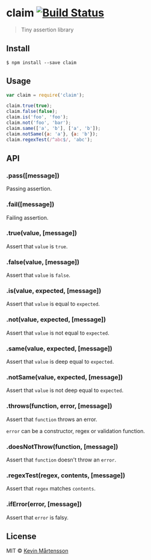 # claim [![Build Status](https://travis-ci.org/kevva/claim.svg?branch=master)](https://travis-ci.org/kevva/claim)

> Tiny assertion library


## Install

```
$ npm install --save claim
```


## Usage

```js
var claim = require('claim');

claim.true(true);
claim.false(false);
claim.is('foo', 'foo');
claim.not('foo', 'bar');
claim.same(['a', 'b'], ['a', 'b']);
claim.notSame({a: 'a'}, {a: 'b'});
claim.regexTest(/^abc$/, 'abc');
```


## API

### .pass([message])

Passing assertion.

### .fail([message])

Failing assertion.

### .true(value, [message])

Assert that `value` is `true`.

### .false(value, [message])

Assert that `value` is `false`.

### .is(value, expected, [message])

Assert that `value` is equal to `expected`.

### .not(value, expected, [message])

Assert that `value` is not equal to `expected`.

### .same(value, expected, [message])

Assert that `value` is deep equal to `expected`.

### .notSame(value, expected, [message])

Assert that `value` is not deep equal to `expected`.

### .throws(function, error, [message])

Assert that `function` throws an error.

`error` can be a constructor, regex or validation function.

### .doesNotThrow(function, [message])

Assert that `function` doesn't throw an `error`.

### .regexTest(regex, contents, [message])

Assert that `regex` matches `contents`.

### .ifError(error, [message])

Assert that `error` is falsy.


## License

MIT © [Kevin Mårtensson](https://github.com/kevva)
